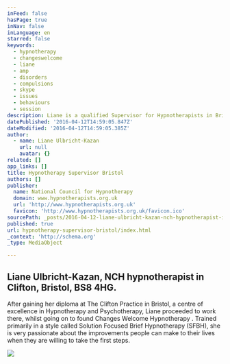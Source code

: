 ```yaml
---
inFeed: false
hasPage: true
inNav: false
inLanguage: en
starred: false
keywords:
  - hypnotherapy
  - changeswelcome
  - liane
  - amp
  - disorders
  - compulsions
  - skype
  - issues
  - behaviours
  - session
description: Liane is a qualified Supervisor for Hypnotherapists in Bristol
datePublished: '2016-04-12T14:59:05.847Z'
dateModified: '2016-04-12T14:59:05.385Z'
author:
  - name: Liane Ulbricht-Kazan
    url: null
    avatar: {}
related: []
app_links: []
title: Hypnotherapy Supervisor Bristol
authors: []
publisher:
  name: National Council for Hypnotherapy
  domain: www.hypnotherapists.org.uk
  url: 'http://www.hypnotherapists.org.uk'
  favicon: 'http://www.hypnotherapists.org.uk/favicon.ico'
sourcePath: _posts/2016-04-12-liane-ulbricht-kazan-nch-hypnotherapist-in-clifton-bristol.md
published: true
url: hypnotherapy-supervisor-bristol/index.html
_context: 'http://schema.org'
_type: MediaObject

---
```

<article style=""><h1>Liane Ulbricht-Kazan, NCH hypnotherapist in Clifton, Bristol, BS8 4HG.</h1><p>After gaining her diploma at The Clifton Practice in Bristol, a centre of excellence in Hypnotherapy and Psychotherapy, Liane proceeded to work there, whilst going on to found Changes Welcome Hypnotherapy . Trained primarily in a style called Solution Focused Brief Hypnotherapy (SFBH), she is very passionate about the improvements people can make to their lives when they are willing to take the first steps.</p><img src="http://1.gravatar.com/avatar/d45a5926cc6d407cd4ce4efc099df4b5?s=200&amp;d=mm&amp;r=g" /></article>